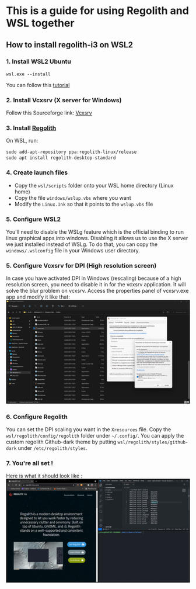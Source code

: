 # This is a guide for using Regolith and WSL together

## How to install regolith-i3 on WSL2

### 1. Install WSL2 Ubuntu
```shell
wsl.exe --install
```
You can follow this [tutorial](https://docs.microsoft.com/en-us/windows/wsl/install-win10)

### 2. Install Vcxsrv (X server for Windows)
Follow this Sourceforge link: [Vcxsrv](https://sourceforge.net/projects/vcxsrv/)

### 3. Install [Regolith](https://regolith-linux.org/)
On WSL, run:
```shell
sudo add-apt-repository ppa:regolith-linux/release
sudo apt install regolith-desktop-standard
```

### 4. Create launch files
- Copy the `wsl/scripts` folder onto your WSL home directory (Linux home)
- Copy the file `windows/wslup.vbs` where you want
- Modify the `Linux.Ink` so that it points to the `wslup.vbs` file

### 5. Configure WSL2
You'll need to disable the WSLg feature which is the official binding to run linux graphical apps into windows.
Disabling it allows us to use the X server we just installed instead of WSLg.
To do that, you can copy the `windows/.wslconfig` file in your Windows user directory.

### 5. Configure Vcxsrv for DPI (High resolution screen)
In case you have activated DPI in Windows (rescaling) because of a high resolution screen, you need to disable it in for the vcxsrv application.
It will solve the blur problem on vcxsrv.
Access the properties panel of vcxsrv.exe app and modify it like that: 
![Hello](vcxsrv.png)

### 6. Configure Regolith
You can set the DPI scaling you want in the `Xresources` file.
Copy the `wsl/regolith/config/regolith` folder under `~/.config/`.
You can apply the custom regolith Github-dark theme by putting `wsl/regolith/styles/github-dark` under `/etc/regolith/styles`.

### 7. You're all set !
Here is what it should look like :
![Picture](expectations.png)
